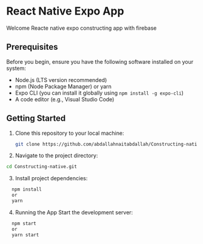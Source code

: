 # React Native Expo App

Welcome Reacte native expo constructing app with firebase 

## Prerequisites

Before you begin, ensure you have the following software installed on your system:

- Node.js (LTS version recommended)
- npm (Node Package Manager) or yarn
- Expo CLI (you can install it globally using `npm install -g expo-cli`)
- A code editor (e.g., Visual Studio Code)

## Getting Started

1. Clone this repository to your local machine:

   ```bash
   git clone https://github.com/abdallahnaitabdallah/Constructing-native.git

2. Navigate to the project directory:

```bash
cd Constructing-native.git
```
  
3. Install project dependencies:

```bash
  npm install
  or
  yarn
```
4. Running the App Start the development server:
```bash
  npm start
  or
  yarn start

